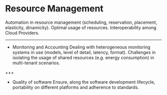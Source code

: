 # Resource Management

Automation in resource management (scheduling, reservation, placement, elasticity, dinamicity). Optimal usage of resources. Interoperability among Cloud Providers.

---

* Monitoring and Accounting
Dealing with heterogeneous monitoring systems in use (models, level of detail, latency, format). Challenges in isolating the usage of shared resources (e.g. energy consumption) in multi-tenant scenarios.

+++

* Quality of software
Ensure, along the software development lifecycle, portability on different platforms and adherence to standards.
